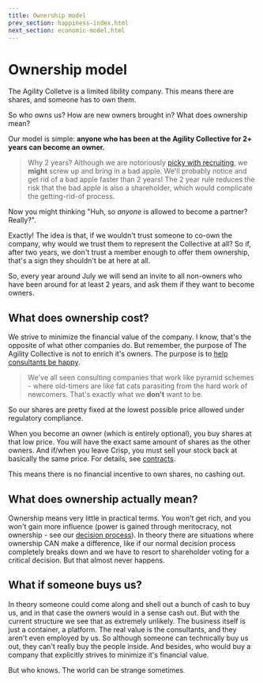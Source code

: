 ```yaml
---
title: Ownership model
prev_section: happiness-index.html
next_section: economic-model.html
---
```


Ownership model
===============

The Agility Colletve is a limited libility company. This means there are shares, and someone has to own them.

So who owns us? How are new owners brought in? What does ownership mean?

Our model is simple: **anyone who has been at the Agility Collective for 2+ years can become an owner.**

> Why 2 years? Although we are notoriously [picky with recruiting](recruiting.html), we **might** screw up and bring in a bad apple. We'll probably notice and get rid of a bad apple faster than 2 years! The 2 year rule reduces the risk that the bad apple is also a shareholder, which would complicate the getting-rid-of process.

Now you might thinking "Huh, so *anyone* is allowed to become a partner? Really?".

Exactly! The idea is that, if we wouldn't trust someone to co-own the company, why would we trust them to represent the Collective at all? So if, after two years, we don't trust a member enough to offer them ownership, that's a sign they shouldn't be at here at all. 

So, every year around July we will send an invite to all non-owners who have been around for at least 2 years, and ask them if they want to become owners.

What does ownership cost?
-------------------------

We strive to minimize the financial value of the company. I know, that's the opposite of what other companies do. But remember, the purpose of The Agility Collective is not to enrich it's owners. The purpose is to [help consultants be happy](what-is-theagilitycollective.html).

> We've all seen consulting companies that work like pyramid schemes - where old-timers are like fat cats parasiting from the hard work of newcomers. That's exactly what we **don't** want to be.

So our shares are pretty fixed at the lowest possible price allowed under regulatory compliance. 

When you become an owner (which is entirely optional), you buy shares at that low price. You will have the exact same amount of shares as the other owners. And if/when you leave Crisp, you must sell your stock back at basically the same price. For details, see [contracts](contracts.html).

This means there is no financial incentive to own shares, no cashing out.

What does ownership actually mean?
----------------------------------

Ownership means very little in practical terms. You won't get rich, and you won't gain more influence (power is gained through meritocracy, not ownership - see our [decision process](decisions.html)). In theory there are situations where ownership CAN make a difference, like if our normal decision process completely breaks down and we have to resort to shareholder voting for a critical decision. But that almost never happens.


What if someone buys us?
---------------------------

In theory someone could come along and shell out a bunch of cash to buy us, and in that case the owners would in a sense cash out. But with the current structure we see that as extremely unlikely. The business itself is just a container, a platform. The real value is the consultants, and they aren't even employed by us. So although someone can technically buy us out, they can't really buy the people inside. And besides, who would buy a company that explicitly strives to minimize it's financial value.

But who knows. The world can be strange sometimes.
